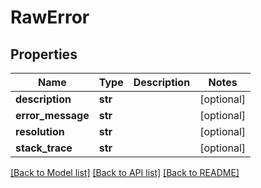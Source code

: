 # RawError

## Properties
Name | Type | Description | Notes
------------ | ------------- | ------------- | -------------
**description** | **str** |  | [optional] 
**error_message** | **str** |  | [optional] 
**resolution** | **str** |  | [optional] 
**stack_trace** | **str** |  | [optional] 

[[Back to Model list]](../README.md#documentation-for-models) [[Back to API list]](../README.md#documentation-for-api-endpoints) [[Back to README]](../README.md)


